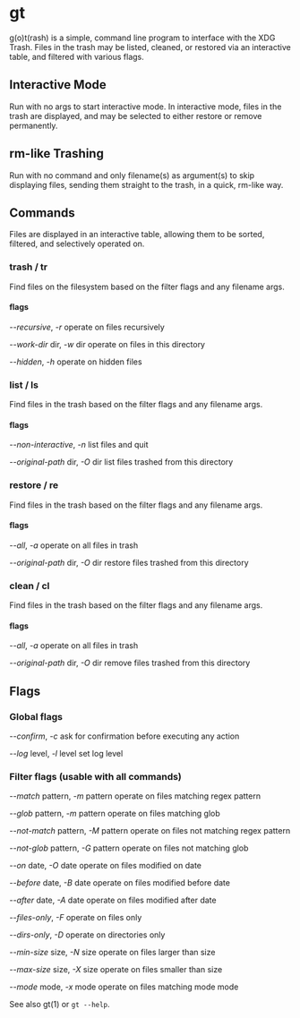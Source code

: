 # gt

g(o)t(rash) is a simple, command line program to interface with the XDG Trash. Files in the trash may be listed, cleaned, or restored via an interactive table, and filtered with various  flags.

## Interactive Mode

Run with no args to start interactive mode. In interactive mode, files in the trash are displayed, and may be selected to either restore or remove permanently.

## rm-like Trashing

Run with no command and only filename(s) as argument(s) to skip displaying files, sending them straight to the trash, in a quick, rm-like way.

## Commands

Files are displayed in an interactive table, allowing them to be sorted, filtered, and selectively operated on.

### trash / tr

Find files on the filesystem based on the filter flags and any filename args.

#### flags

*--recursive*, *-r*
operate on files recursively

*--work-dir* dir, *-w* dir
operate on files in this directory

*--hidden*, *-h*
operate on hidden files

### list / ls

Find files in the trash based on the filter flags and any filename args.

#### flags

*--non-interactive*, *-n*
list files and quit

*--original-path* dir, *-O* dir
list files trashed from this directory

### restore / re

Find files in the trash based on the filter flags and any filename args.

#### flags

*--all*, *-a*
operate on all files in trash

*--original-path* dir, *-O* dir
restore files trashed from this directory

### clean / cl

Find files in the trash based on the filter flags and any filename args.

#### flags

*--all*, *-a*
operate on all files in trash

*--original-path* dir, *-O* dir
remove files trashed from this directory

## Flags

### Global flags

*--confirm*, *-c*
ask for confirmation before executing any action

*--log* level, *-l* level
set log level

### Filter flags (usable with all commands)

*--match* pattern, *-m* pattern
operate on files matching regex pattern

*--glob* pattern, *-m* pattern
operate on files matching glob

*--not-match* pattern, *-M* pattern
operate on files not matching regex pattern

*--not-glob* pattern, *-G* pattern
operate on files not matching glob

*--on* date, *-O* date
operate on files modified on date

*--before* date, *-B* date
operate on files modified before date

*--after* date, *-A* date
operate on files modified after date

*--files-only*, *-F*
operate on files only

*--dirs-only*, *-D*
operate on directories only

*--min-size* size, *-N* size
operate on files larger than size

*--max-size* size, *-X* size
operate on files smaller than size

*--mode* mode, *-x* mode
operate on files matching mode mode

See also gt(1) or `gt --help`.
